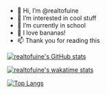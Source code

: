 - 👋 Hi, I’m @realtofuine
- 👀 I’m interested in cool stuff
- 🌱 I’m currently in school
- 🍌 I love bananas!
- 📫 Thank you for reading this

[![realtofuine's GitHub stats](https://github-readme-stats-fixed.vercel.app/api?username=realtofuine&count_private=true&show_icons=true&theme=gruvbox)](https://github.com/anuraghazra/github-readme-stats)

[![realtofuine's wakatime stats](https://github-readme-stats.vercel.app/api/wakatime?username=tofuine)](https://github.com/anuraghazra/github-readme-stats)

[![Top Langs](https://github-readme-stats.vercel.app/api/top-langs/?username=realtofuine&layout=compact)](https://github.com/anuraghazra/github-readme-stats)
